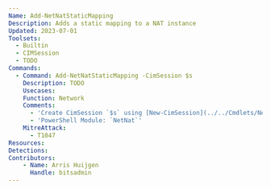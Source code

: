 ```yaml
---
Name: Add-NetNatStaticMapping
Description: Adds a static mapping to a NAT instance
Updated: 2023-07-01
Toolsets:
  - Builtin
  - CIMSession
  - TODO
Commands:
  - Command: Add-NetNatStaticMapping -CimSession $s
    Description: TODO
    Usecases:
    Function: Network
    Comments:
      - 'Create CimSession `$s` using [New-CimSession](../../Cmdlets/New-CimSession/)'
      - 'PowerShell Module: `NetNat`'
    MitreAttack:
      - T1047
Resources:
Detections:
Contributors:
    - Name: Arris Huijgen
      Handle: bitsadmin
---
```

